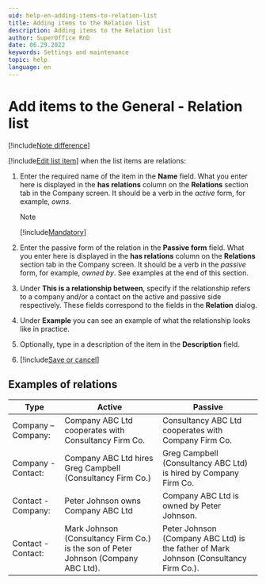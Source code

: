 ```yaml
---
uid: help-en-adding-items-to-relation-list
title: Adding items to the Relation list
description: Adding items to the Relation list
author: SuperOffice RnD
date: 06.29.2022
keywords: Settings and maintenance
topic: help
language: en
---
```


# Add items to the General - Relation list

[!include[Note difference](includes/different-edit-list-item-dialog.md)]

[!include[Edit list item](includes/edit-list-item.md)] when the list items are relations:

1. Enter the required name of the item in the **Name** field. What you enter here is displayed in the **has relations** column on the **Relations** section tab in the Company screen. It should be a verb in the *active* form, for example, *owns*.

    > [!NOTE]
    > [!include[Mandatory](includes/note-mandatory-field.md)]

2. Enter the passive form of the relation in the **Passive form** field. What you enter here is displayed in the **has relations** column on the **Relations** section tab in the Company screen. It should be a verb in the *passive* form, for example, *owned by*. See examples at the end of this section.

3. Under **This is a relationship between**, specify if the relationship refers to a company and/or a contact on the active and passive side respectively. These fields correspond to the fields in the **Relation** dialog.

4. Under **Example** you can see an example of what the relationship looks like in practice.

5. Optionally, type in a description of the item in the **Description** field.

6. [!include[Save or cancel](includes/save-or-cancel.md)]

## Examples of relations

| Type | Active | Passive |
|---|---|---|
| Company – Company: | Company ABC Ltd cooperates with Consultancy Firm Co. | Consultancy ABC Ltd cooperates with Company Firm Co. |
| Company - Contact: | Company ABC Ltd hires Greg Campbell (Consultancy Firm Co.) | Greg Campbell (Consultancy ABC Ltd) is hired by Company Firm Co. |
| Contact - Company: | Peter Johnson owns Company ABC Ltd | Company ABC Ltd is owned by Peter Johnson. |
| Contact - Contact: | Mark Johnson (Consultancy Firm Co.) is the son of Peter Johnson (Company ABC Ltd). | Peter Johnson (Company ABC Ltd) is the father of Mark Johnson (Consultancy Firm Co.). |
